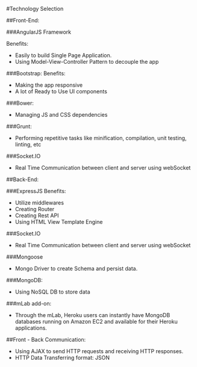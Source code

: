 #Technology Selection


##Front-End:

###AngularJS Framework

Benefits:
* Easily to build Single Page Application.
* Using Model-View-Controller Pattern to decouple the app

###Bootstrap:
Benefits:	
* Making the app responsive
* A lot of Ready to Use UI components

###Bower:
* Managing JS and CSS dependencies

###Grunt:
* Performing repetitive tasks like minification, compilation, unit testing, linting, etc

###Socket.IO
* Real Time Communication between client and server using webSocket

##Back-End:

###ExpressJS
Benefits:
* Utilize middlewares
* Creating Router
* Creating Rest API
* Using HTML View Template Engine

###Socket.IO
* Real Time Communication between client and server using webSocket
	  
###Mongoose
* Mongo Driver to create Schema and persist data.

###MongoDB:
* Using NoSQL DB to store data

###mLab add-on:
* Through the mLab, Heroku users can instantly have MongoDB databases running on Amazon EC2 and available for their Heroku applications.

##Front - Back Communication:
* Using AJAX to send HTTP requests and receiving HTTP responses.
* HTTP Data Transferring format: JSON

